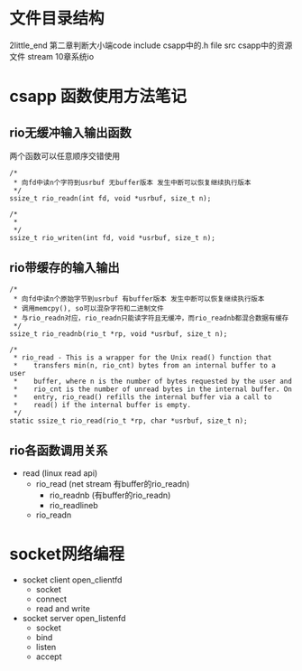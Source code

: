 # 文件目录结构
2little_end 第二章判断大小端code
include csapp中的.h file
src csapp中的资源文件
stream 10章系统io


# csapp 函数使用方法笔记

## rio无缓冲输入输出函数

两个函数可以任意顺序交错使用

```code
/*
 * 向fd中读n个字符到usrbuf 无buffer版本 发生中断可以恢复继续执行版本
 */
ssize_t rio_readn(int fd, void *usrbuf, size_t n);

/*
 *
 */
ssize_t rio_writen(int fd, void *usrbuf, size_t n);

```

## rio带缓存的输入输出

```code
/*
 * 向fd中读n个原始字节到usrbuf 有buffer版本 发生中断可以恢复继续执行版本
 * 调用memcpy(), so可以混杂字符和二进制文件
 * 与rio_readn对应，rio_readn只能读字符且无缓冲，而rio_readnb都混合数据有缓存
 */
ssize_t rio_readnb(rio_t *rp, void *usrbuf, size_t n);

/*
 * rio_read - This is a wrapper for the Unix read() function that
 *    transfers min(n, rio_cnt) bytes from an internal buffer to a user
 *    buffer, where n is the number of bytes requested by the user and
 *    rio_cnt is the number of unread bytes in the internal buffer. On
 *    entry, rio_read() refills the internal buffer via a call to
 *    read() if the internal buffer is empty.
 */
static ssize_t rio_read(rio_t *rp, char *usrbuf, size_t n);

```

## rio各函数调用关系

* read (linux read api)
    * rio_read (net stream 有buffer的rio_readn)
        - rio_readnb (有buffer的rio_readn)
        - rio_readlineb
    * rio_readn


# socket网络编程
* socket client open_clientfd
    * socket
    * connect
    * read and write
* socket server  open_listenfd
    * socket
    * bind
    * listen
    * accept

